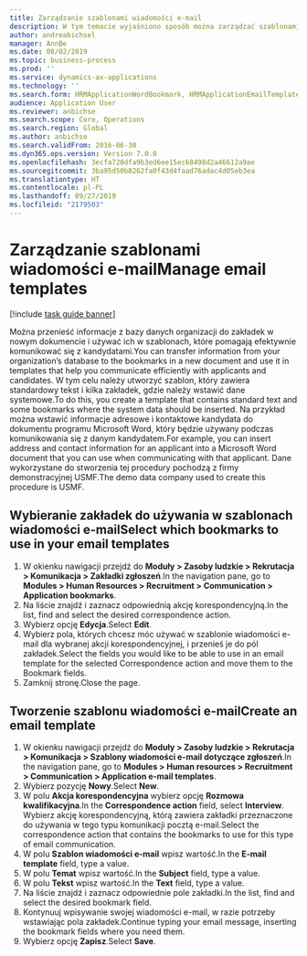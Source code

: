 ```yaml
---
title: Zarządzanie szablonami wiadomości e-mail
description: W tym temacie wyjaśniono sposób można zarządzać szablonami wiadomości e-mail.
author: andreabichsel
manager: AnnBe
ms.date: 08/02/2019
ms.topic: business-process
ms.prod: ''
ms.service: dynamics-ax-applications
ms.technology: ''
ms.search.form: HRMApplicationWordBookmark, HRMApplicationEmailTemplate
audience: Application User
ms.reviewer: anbichse
ms.search.scope: Core, Operations
ms.search.region: Global
ms.author: anbichse
ms.search.validFrom: 2016-06-30
ms.dyn365.ops.version: Version 7.0.0
ms.openlocfilehash: 3ecfa720dfa9b3ed6ee15ec68498d2a46612a9ae
ms.sourcegitcommit: 3ba95d50b8262fa0f43d4faad76adac4d05eb3ea
ms.translationtype: HT
ms.contentlocale: pl-PL
ms.lasthandoff: 09/27/2019
ms.locfileid: "2179503"
---
```

# <a name="manage-email-templates"></a><span data-ttu-id="2c656-103">Zarządzanie szablonami wiadomości e-mail</span><span class="sxs-lookup"><span data-stu-id="2c656-103">Manage email templates</span></span>

[!include [task guide banner](../../includes/task-guide-banner.md)]

<span data-ttu-id="2c656-104">Można przenieść informacje z bazy danych organizacji do zakładek w nowym dokumencie i używać ich w szablonach, które pomagają efektywnie komunikować się z kandydatami.</span><span class="sxs-lookup"><span data-stu-id="2c656-104">You can transfer information from your organization’s database to the bookmarks in a new document and use it in templates that help you communicate efficiently with applicants and candidates.</span></span> <span data-ttu-id="2c656-105">W tym celu należy utworzyć szablon, który zawiera standardowy tekst i kilka zakładek, gdzie należy wstawić dane systemowe.</span><span class="sxs-lookup"><span data-stu-id="2c656-105">To do this, you create a template that contains standard text and some bookmarks where the system data should be inserted.</span></span> <span data-ttu-id="2c656-106">Na przykład można wstawić informacje adresowe i kontaktowe kandydata do dokumentu programu Microsoft Word, który będzie używany podczas komunikowania się z danym kandydatem.</span><span class="sxs-lookup"><span data-stu-id="2c656-106">For example, you can insert address and contact information for an applicant into a Microsoft Word document that you can use when communicating with that applicant.</span></span> <span data-ttu-id="2c656-107">Dane wykorzystane do stworzenia tej procedury pochodzą z firmy demonstracyjnej USMF.</span><span class="sxs-lookup"><span data-stu-id="2c656-107">The demo data company used to create this procedure is USMF.</span></span>


## <a name="select-which-bookmarks-to-use-in-your-email-templates"></a><span data-ttu-id="2c656-108">Wybieranie zakładek do używania w szablonach wiadomości e-mail</span><span class="sxs-lookup"><span data-stu-id="2c656-108">Select which bookmarks to use in your email templates</span></span>
1. <span data-ttu-id="2c656-109">W okienku nawigacji przejdź do **Moduły > Zasoby ludzkie > Rekrutacja > Komunikacja > Zakładki zgłoszeń**.</span><span class="sxs-lookup"><span data-stu-id="2c656-109">In the navigation pane, go to **Modules > Human Resources > Recruitment > Communication > Application bookmarks**.</span></span>
2. <span data-ttu-id="2c656-110">Na liście znajdź i zaznacz odpowiednią akcję korespondencyjną.</span><span class="sxs-lookup"><span data-stu-id="2c656-110">In the list, find and select the desired correspondence action.</span></span>
3. <span data-ttu-id="2c656-111">Wybierz opcję **Edycja**.</span><span class="sxs-lookup"><span data-stu-id="2c656-111">Select **Edit**.</span></span>
4. <span data-ttu-id="2c656-112">Wybierz pola, których chcesz móc używać w szablonie wiadomości e-mail dla wybranej akcji korespondencyjnej, i przenieś je do pól zakładek.</span><span class="sxs-lookup"><span data-stu-id="2c656-112">Select the fields you would like to be able to use in an email template for the selected Correspondence action and move them to the Bookmark fields.</span></span>  
5. <span data-ttu-id="2c656-113">Zamknij stronę.</span><span class="sxs-lookup"><span data-stu-id="2c656-113">Close the page.</span></span>

## <a name="create-an-email-template"></a><span data-ttu-id="2c656-114">Tworzenie szablonu wiadomości e-mail</span><span class="sxs-lookup"><span data-stu-id="2c656-114">Create an email template</span></span>
1. <span data-ttu-id="2c656-115">W okienku nawigacji przejdź do **Moduły > Zasoby ludzkie > Rekrutacja > Komunikacja > Szablony wiadomości e-mail dotyczące zgłoszeń**.</span><span class="sxs-lookup"><span data-stu-id="2c656-115">In the navigation pane, go to **Modules > Human resources > Recruitment > Communication > Application e-mail templates**.</span></span>
2. <span data-ttu-id="2c656-116">Wybierz pozycję **Nowy**.</span><span class="sxs-lookup"><span data-stu-id="2c656-116">Select **New**.</span></span>
3. <span data-ttu-id="2c656-117">W polu **Akcja korespondencyjna** wybierz opcję **Rozmowa kwalifikacyjna**.</span><span class="sxs-lookup"><span data-stu-id="2c656-117">In the **Correspondence action** field, select **Interview**.</span></span> <span data-ttu-id="2c656-118">Wybierz akcję korespondencyjną, którą zawiera zakładki przeznaczone do używania w tego typu komunikacji pocztą e-mail.</span><span class="sxs-lookup"><span data-stu-id="2c656-118">Select the correspondence action that contains the bookmarks to use for this type of email communication.</span></span>  
4. <span data-ttu-id="2c656-119">W polu **Szablon wiadomości e-mail** wpisz wartość.</span><span class="sxs-lookup"><span data-stu-id="2c656-119">In the **E-mail template** field, type a value.</span></span>
5. <span data-ttu-id="2c656-120">W polu **Temat** wpisz wartość.</span><span class="sxs-lookup"><span data-stu-id="2c656-120">In the **Subject** field, type a value.</span></span>
6. <span data-ttu-id="2c656-121">W polu **Tekst** wpisz wartość.</span><span class="sxs-lookup"><span data-stu-id="2c656-121">In the **Text** field, type a value.</span></span>
7. <span data-ttu-id="2c656-122">Na liście znajdź i zaznacz odpowiednie pole zakładki.</span><span class="sxs-lookup"><span data-stu-id="2c656-122">In the list, find and select the desired bookmark field.</span></span>
8. <span data-ttu-id="2c656-123">Kontynuuj wpisywanie swojej wiadomości e-mail, w razie potrzeby wstawiając pola zakładek.</span><span class="sxs-lookup"><span data-stu-id="2c656-123">Continue typing your email message, inserting the bookmark fields where you need them.</span></span>
9. <span data-ttu-id="2c656-124">Wybierz opcję **Zapisz**.</span><span class="sxs-lookup"><span data-stu-id="2c656-124">Select **Save**.</span></span>

